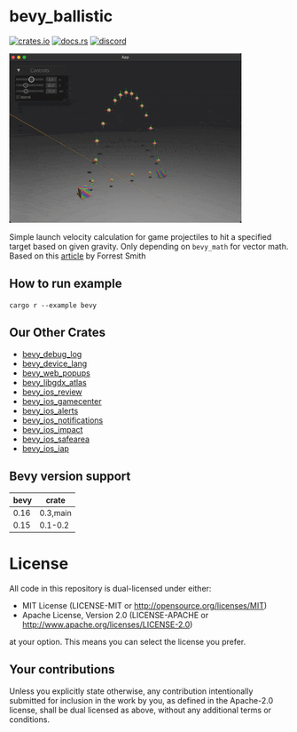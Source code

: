 # bevy_ballistic

[![crates.io][sh_crates]][lk_crates]
[![docs.rs][sh_docs]][lk_docs]
[![discord][sh_discord]][lk_discord]

[sh_crates]: https://img.shields.io/crates/v/bevy_ballistic.svg
[lk_crates]: https://crates.io/crates/bevy_ballistic
[sh_docs]: https://img.shields.io/docsrs/bevy_ballistic
[lk_docs]: https://docs.rs/bevy_ballistic/latest/bevy_ballistic/
[sh_discord]: https://img.shields.io/discord/1176858176897953872?label=discord&color=5561E6
[lk_discord]: https://discord.gg/rQNeEnMhus

![demo](./demo.gif)

Simple launch velocity calculation for game projectiles to hit a specified target based on given gravity. Only depending on `bevy_math` for vector math.
Based on this [article](https://www.forrestthewoods.com/blog/solving_ballistic_trajectories/) by Forrest Smith

## How to run example

```
cargo r --example bevy
```

## Our Other Crates

- [bevy_debug_log](https://github.com/rustunit/bevy_debug_log)
- [bevy_device_lang](https://github.com/rustunit/bevy_device_lang)
- [bevy_web_popups](https://github.com/rustunit/bevy_web_popups)
- [bevy_libgdx_atlas](https://github.com/rustunit/bevy_libgdx_atlas)
- [bevy_ios_review](https://github.com/rustunit/bevy_ios_review)
- [bevy_ios_gamecenter](https://github.com/rustunit/bevy_ios_gamecenter)
- [bevy_ios_alerts](https://github.com/rustunit/bevy_ios_alerts)
- [bevy_ios_notifications](https://github.com/rustunit/bevy_ios_notifications)
- [bevy_ios_impact](https://github.com/rustunit/bevy_ios_impact)
- [bevy_ios_safearea](https://github.com/rustunit/bevy_ios_safearea)
- [bevy_ios_iap](https://github.com/rustunit/bevy_ios_iap)

## Bevy version support

|bevy|crate|
|---|---|
|0.16|0.3,main|
|0.15|0.1-0.2|

# License

All code in this repository is dual-licensed under either:

- MIT License (LICENSE-MIT or http://opensource.org/licenses/MIT)
- Apache License, Version 2.0 (LICENSE-APACHE or http://www.apache.org/licenses/LICENSE-2.0)

at your option. This means you can select the license you prefer.

## Your contributions
Unless you explicitly state otherwise, any contribution intentionally submitted for inclusion in the work by you, as defined in the Apache-2.0 license, shall be dual licensed as above, without any additional terms or conditions.
